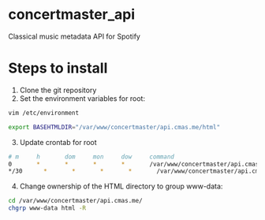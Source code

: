 # concertmaster_api
Classical music metadata API for Spotify

# Steps to install

1. Clone the git repository
2. Set the environment variables for root:

```bash
vim /etc/environment
```

```bash
export BASEHTMLDIR="/var/www/concertmaster/api.cmas.me/html"
```

3. Update crontab for root

```bash
# m     h       dom     mon     dow     command
0       *       *       *       *       /var/www/concertmaster/api.cmas.me/cln/db.sh
*/30      *       *       *       *       /var/www/concertmaster/api.cmas.me/cln/user.sh
```

4. Change ownership of the HTML directory to group www-data:

```bash
cd /var/www/concertmaster/api.cmas.me/
chgrp www-data html -R
```